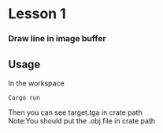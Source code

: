 # Lesson 1
### Draw line in image buffer

## Usage
In the workspace
```
Cargo run
```
Then you can see target.tga in crate path <br>
Note:You should put the .obj file in crate path
